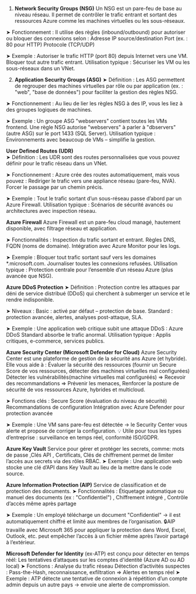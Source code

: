 1. **Network Security Groups (NSG)**
Un NSG est un pare-feu de base au niveau réseau. Il permet de contrôler le trafic entrant et sortant des ressources Azure comme les machines virtuelles ou les sous-réseaux.

➤ Fonctionnement :
Il utilise des règles (inbound/outbound) pour autoriser ou bloquer des connexions selon :
Adresse IP source/destination
Port (ex. : 80 pour HTTP)
Protocole (TCP/UDP)

➤ Exemple :
Autoriser le trafic HTTP (port 80) depuis Internet vers une VM.
Bloquer tout autre trafic entrant.
Utilisation typique : Sécuriser les VM ou les sous-réseaux dans un VNet.


2. **Application Security Groups (ASG)**
➤ Définition :
Les ASG permettent de regrouper des machines virtuelles par rôle ou par application (ex. : "web", "base de données") pour faciliter la gestion des règles NSG.

➤ Fonctionnement :
Au lieu de lier les règles NSG à des IP, vous les liez à des groupes logiques de machines.

➤ Exemple :
Un groupe ASG "webservers" contient toutes les VMs frontend.
Une règle NSG autorise "webservers" à parler à "dbservers" (autre ASG) sur le port 1433 (SQL Server).
Utilisation typique : Environnements avec beaucoup de VMs – simplifie la gestion.

**User Defined Routes (UDR)**    
➤ Définition :
Les UDR sont des routes personnalisées que vous pouvez définir pour le trafic réseau dans un VNet.

➤ Fonctionnement :
Azure crée des routes automatiquement, mais vous pouvez :
Rediriger le trafic vers une appliance réseau (pare-feu, NVA).
Forcer le passage par un chemin précis.

➤ Exemple :
Tout le trafic sortant d’un sous-réseau passe d’abord par un Azure Firewall.
Utilisation typique : Scénarios de sécurité avancés ou architectures avec inspection réseau.

**Azure Firewall**
Azure Firewall est un pare-feu cloud managé, hautement disponible, avec filtrage réseau et application.

➤ Fonctionnalités :
Inspection du trafic sortant et entrant.
Règles DNS, FQDN (noms de domaine).
Intégration avec Azure Monitor pour les logs.

➤ Exemple :
Bloquer tout trafic sortant sauf vers les domaines *.microsoft.com.
Journaliser toutes les connexions refusées.
Utilisation typique : Protection centrale pour l’ensemble d’un réseau Azure (plus avancée que NSG).

**Azure DDoS Protection**
➤ Définition :
Protection contre les attaques par déni de service distribué (DDoS) qui cherchent à submerger un service et le rendre indisponible.

➤ Niveaux :
Basic : activé par défaut – protection de base.
Standard : protection avancée, alertes, analyses post-attaque, SLA.

➤ Exemple :
Une application web critique subit une attaque DDoS : Azure DDoS Standard absorbe le trafic anormal.
Utilisation typique : Applis critiques, e-commerce, services publics.


**Azure Security Center (Microsoft Defender for Cloud)**
Azure Security Center est une plateforme de gestion de la sécurité ans Azure (et hybride). Elle vous aide à :
Évaluer la sécurité des ressources (fournir un Secure Score de vos ressources, détecter des machines virtuelles mal configurées)
Détecter les vulnérabilités(machine virtuelles mal configuréés) => Recevoir des recommandations => Prévenir les menaces,
Renforcer la posture de sécurité de vos ressources Azure, hybrides et multicloud.

➤ Fonctions clés :
Secure Score (évaluation du niveau de sécurité)
Recommandations de configuration
Intégration avec Azure Defender pour protection avancée

➤ Exemple :
Une VM sans pare-feu est détectée → le Security Center vous alerte et propose de corriger la configuration.
💡 Utile pour tous les types d’entreprise : surveillance en temps réel, conformité ISO/GDPR.

**Azure Key Vault**
Service pour gérer et protéger les secrets, comme: mots de passe ,Clés API , Certificats, Clés de chiffrement
permet de limiter l’accès aux secrets via des rôles RBAC.
➤ Exemple :
Une application web stocke une clé d’API dans Key Vault au lieu de la mettre dans le code source.

**Azure Information Protection (AIP)**
Service de classification et de protection des documents.
➤ Fonctionnalités :
Étiquetage automatique ou manuel des documents (ex : "Confidentiel") , Chiffrement intégré , Contrôle d’accès même après partage

➤ Exemple :
Un employé télécharge un document "Confidentiel" → il est automatiquement chiffré et limité aux membres de l’organisation.
🔒AIP travaille avec Microsoft 365 pour appliquer la protection dans Word, Excel, Outlook, etc.
peut empêcher l’accès à un fichier même après l’avoir partagé à l’extérieur.


**Microsoft Defender for Identity** (ex-ATP) est conçu pour détecter en temps réél:
Les tentatives d’attaques sur les comptes d'identité (Azure AD ou AD local)
➤ Fonctions :
Analyse du trafic réseau
Détection d’activités suspectes : Pass-the-Hash, reconnaissance, exfiltration => Alertes en temps réel
➤ Exemple :
ATP détecte une tentative de connexion à répétition d’un compte admin depuis un autre pays → envoie une alerte de compromission.





